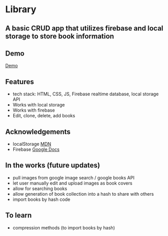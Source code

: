 # Library
A basic CRUD app that utilizes firebase and local storage to store book information
-----
## Demo
[Demo](https://msoup.github.io/Library/)

## Features

- tech stack: HTML, CSS, JS, Firebase realtime database, local storage API
- Works with local storage
- Works with firebase
- Edit, clone, delete, add books

## Acknowledgements

- localStorage [MDN](https://developer.mozilla.org/en-US/docs/Web/API/Window/localStorage)
- Firebase [Google Docs](https://firebase.google.com/docs/database)

## In the works (future updates)

- pull images from google image search / google books API
- let user manually edit and upload images as book covers
- allow for searching books
- allow generation of book collection into a hash to share with others
- import books by hash code

## To learn
- compression methods (to import books by hash)
